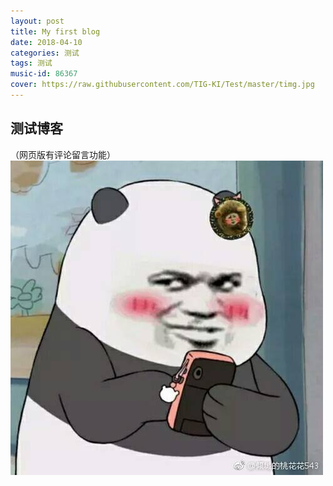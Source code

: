 ```yaml
---
layout: post
title: My first blog
date: 2018-04-10
categories: 测试
tags: 测试
music-id: 86367
cover: https://raw.githubusercontent.com/TIG-KI/Test/master/timg.jpg
---
```


## 测试博客
（网页版有评论留言功能）
![](https://raw.githubusercontent.com/TIG-KI/Test/master/Cache.jpg)
